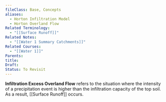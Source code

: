 ```yaml
---
fileClass: Base, Concepts
aliases:
  - Horton Infiltration Model
  - Horton Overland Flow
Related Terminology:
  - "[[Surface Runoff]]"
Related Notes:
  - "[[Water 1 Summary Catchments]]"
Related Courses:
  - "[[Water 1]]"
Parents: 
title: 
Draft: 
Status: To Revisit
---
```

**Infiltration Excess Overland Flow** refers to the situation where the intensity of a precipitation event is higher than the infiltration capacity of the top soil. As a result, [[Surface Runoff]] occurs. 